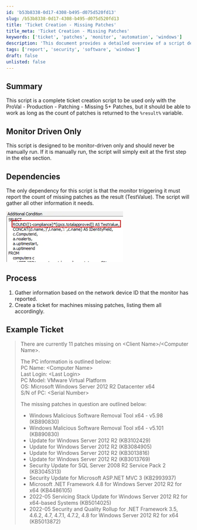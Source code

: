 ```yaml
---
id: 'b53b8338-0d17-4308-b495-d075d520fd13'
slug: /b53b8338-0d17-4308-b495-d075d520fd13
title: 'Ticket Creation - Missing Patches'
title_meta: 'Ticket Creation - Missing Patches'
keywords: ['ticket', 'patches', 'monitor', 'automation', 'windows']
description: 'This document provides a detailed overview of a script designed for creating tickets based on missing patches in a ProVal environment. It outlines the dependencies, process, and an example of a generated ticket, emphasizing that the script should be monitor-driven and not manually executed.'
tags: ['report', 'security', 'software', 'windows']
draft: false
unlisted: false
---
```


## Summary

This script is a complete ticket creation script to be used only with the ProVal - Production - Patching - Missing 5+ Patches, but it should be able to work as long as the count of patches is returned to the `%result%` variable.

## Monitor Driven Only

This script is designed to be monitor-driven only and should never be manually run. If it is manually run, the script will simply exit at the first step in the else section.

## Dependencies

The only dependency for this script is that the monitor triggering it must report the count of missing patches as the result (TestValue). The script will gather all other information it needs.

![Image](../../../static/img/docs/b53b8338-0d17-4308-b495-d075d520fd13/image_1.webp)

## Process

1. Gather information based on the network device ID that the monitor has reported.
2. Create a ticket for machines missing patches, listing them all accordingly.

## Example Ticket

> There are currently 11 patches missing on \<Client Name>/\<Computer Name>.
>
> The PC information is outlined below:  
> PC Name: \<Computer Name>  
> Last Login: \<Last Login>  
> PC Model: VMware Virtual Platform  
> OS: Microsoft Windows Server 2012 R2 Datacenter x64  
> S/N of PC: \<Serial Number>
>
> The missing patches in question are outlined below:
>
> - Windows Malicious Software Removal Tool x64 - v5.98 (KB890830)  
> - Windows Malicious Software Removal Tool x64 - v5.101 (KB890830)  
> - Update for Windows Server 2012 R2 (KB3102429)  
> - Update for Windows Server 2012 R2 (KB3084905)  
> - Update for Windows Server 2012 R2 (KB3013816)  
> - Update for Windows Server 2012 R2 (KB3013769)  
> - Security Update for SQL Server 2008 R2 Service Pack 2 (KB3045313)  
> - Security Update for Microsoft ASP.NET MVC 3 (KB2993937)  
> - Microsoft .NET Framework 4.8 for Windows Server 2012 R2 for x64 (KB4486105)  
> - 2022-05 Servicing Stack Update for Windows Server 2012 R2 for x64-based Systems (KB5014025)  
> - 2022-05 Security and Quality Rollup for .NET Framework 3.5, 4.6.2, 4.7, 4.7.1, 4.7.2, 4.8 for Windows Server 2012 R2 for x64 (KB5013872)  
